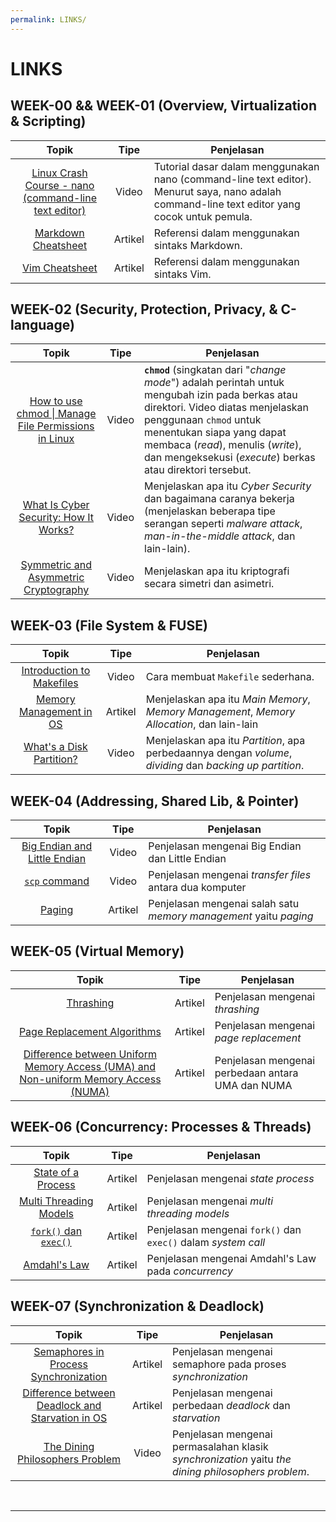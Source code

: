 ```yaml
---
permalink: LINKS/
---
```


# LINKS

## WEEK-00 && WEEK-01 (Overview, Virtualization & Scripting)

| Topik | Tipe | Penjelasan |
|:--:|:--:|--|
| [Linux Crash Course - nano (command-line text editor)](https://youtu.be/DLeATFgGM-A?si=H9MyI6jU5_xhYu7H) | Video | Tutorial dasar dalam menggunakan nano (command-line text editor). Menurut saya, nano adalah command-line text editor yang cocok untuk pemula. |
| [Markdown Cheatsheet](https://github.com/adam-p/markdown-here/wiki/Markdown-Cheatsheet) | Artikel | Referensi dalam menggunakan sintaks Markdown. |
| [Vim Cheatsheet](https://vim.rtorr.com/) | Artikel | Referensi dalam menggunakan sintaks Vim. |

## WEEK-02 (Security, Protection, Privacy, & C-language)

| Topik | Tipe | Penjelasan |
|:---:|:--:|--|
| [How to use chmod \| Manage File Permissions in Linux](https://youtu.be/ngJG6Ix5FR4?feature=shared) | Video | **`chmod`** (singkatan dari "_change mode_") adalah perintah untuk mengubah izin pada berkas atau direktori. Video diatas menjelaskan penggunaan `chmod` untuk menentukan siapa yang dapat membaca (_read_), menulis (_write_), dan mengeksekusi (_execute_) berkas atau direktori tersebut. |
| [What Is Cyber Security: How It Works?](https://youtu.be/inWWhr5tnEA?feature=shared) | Video | Menjelaskan apa itu _Cyber Security_ dan bagaimana caranya bekerja (menjelaskan beberapa tipe serangan seperti _malware attack_, _man-in-the-middle attack_, dan lain-lain). |
| [Symmetric and Asymmetric Cryptography](https://youtu.be/6uRI4o5EUkI?feature=shared) | Video | Menjelaskan apa itu kriptografi secara simetri dan asimetri. |

## WEEK-03 (File System & FUSE)

| Topik | Tipe | Penjelasan |
|:---:|:--:|--|
| [Introduction to Makefiles](https://www.youtube.com/watch?v=_r7i5X0rXJk&ab_channel=PaulProgramming) | Video | Cara membuat `Makefile` sederhana. |
| [Memory Management in OS](https://www.geeksforgeeks.org/memory-management-in-operating-system/) | Artikel | Menjelaskan apa itu _Main Memory_, _Memory Management_, _Memory Allocation_, dan lain-lain |
| [What's a Disk Partition?](https://www.youtube.com/watch?v=udDkSdKLFGk&ab_channel=AskLeo!) | Video | Menjelaskan apa itu _Partition_, apa perbedaannya dengan _volume_, _dividing_ dan _backing up_ _partition_. |

## WEEK-04 (Addressing, Shared Lib, & Pointer)
| Topik | Tipe | Penjelasan |
|:--:|:--:|--|
| [Big Endian and Little Endian](https://youtu.be/jhErugDB-34?feature=shared) | Video | Penjelasan mengenai Big Endian dan Little Endian |
| [`scp` command](https://youtu.be/fmMg6cyww14?feature=shared)  | Video | Penjelasan mengenai *transfer files* antara dua komputer |
| [Paging](https://www.geeksforgeeks.org/paging-in-operating-system/) | Artikel | Penjelasan mengenai salah satu *memory management* yaitu *paging* |

## WEEK-05 (Virtual Memory)
| Topik | Tipe | Penjelasan |
|:--:|:--:|--|
| [Thrashing](https://www.geeksforgeeks.org/techniques-to-handle-thrashing/) | Artikel | Penjelasan mengenai *thrashing* |
| [Page Replacement Algorithms](https://www.geeksforgeeks.org/page-replacement-algorithms-in-operating-systems/) | Artikel | Penjelasan mengenai *page replacement* |
| [Difference between Uniform Memory Access (UMA) and Non-uniform Memory Access (NUMA)](https://www.geeksforgeeks.org/difference-between-uniform-memory-access-uma-and-non-uniform-memory-access-numa/) | Artikel | Penjelasan mengenai perbedaan antara UMA dan NUMA |

## WEEK-06 (Concurrency: Processes & Threads)
| Topik | Tipe | Penjelasan |
|:--:|:--:|--|
| [State of a Process](https://www.geeksforgeeks.org/states-of-a-process-in-operating-systems/) | Artikel | Penjelasan mengenai *state process* |
| [Multi Threading Models](https://www.geeksforgeeks.org/multi-threading-models-in-process-management/) | Artikel | Penjelasan mengenai *multi threading models* |
| [`fork()` dan `exec()`](https://youtu.be/IFEFVXvjiHY?feature=shared) | Artikel | Penjelasan mengenai `fork()` dan `exec()` dalam *system call* |
| [Amdahl's Law](https://youtu.be/QutASUpGzbc?feature=shared) | Artikel | Penjelasan mengenai Amdahl's Law pada *concurrency* |

## WEEK-07 (Synchronization & Deadlock)
| Topik | Tipe | Penjelasan |
|:--:|:--:|--|
| [Semaphores in Process Synchronization](https://www.geeksforgeeks.org/semaphores-in-process-synchronization/) | Artikel | Penjelasan mengenai semaphore pada proses *synchronization* |
| [Difference between Deadlock and Starvation in OS](https://www.geeksforgeeks.org/difference-between-deadlock-and-starvation-in-os/) | Artikel | Penjelasan mengenai perbedaan *deadlock* dan *starvation* |
| [The Dining Philosophers Problem](https://youtu.be/FYUi-u7UWgw?feature=shared) | Video | Penjelasan mengenai permasalahan klasik *synchronization* yaitu *the dining philosophers problem*.

<br>
<hr>
